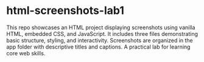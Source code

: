 # html-screenshots-lab1
This repo showcases an HTML project displaying screenshots using vanilla HTML, embedded CSS, and JavaScript. It includes three files demonstrating basic structure, styling, and interactivity. Screenshots are organized in the app folder with descriptive titles and captions. A practical lab for learning core web skills.
